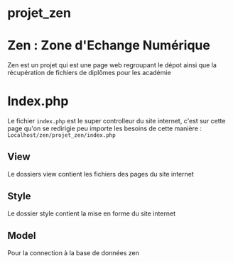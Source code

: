 # projet_zen

Zen : Zone d'Echange Numérique
================================

Zen est un projet qui est une page web regroupant le dépot ainsi que la récupération de fichiers de diplômes pour les académie 

Index.php
==============================

Le fichier ``index.php`` est le super controlleur du site internet, c'est sur cette page qu'on se redirigie peu importe les besoins de cette manière :
``Localhost/zen/projet_zen/index.php``

## View

Le dossiers view contient les fichiers des pages du site internet

## Style

Le dossier style contient la mise en forme du site internet

## Model

Pour la connection à la base de données zen
